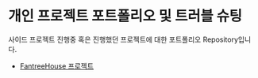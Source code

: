 # 개인 프로젝트 포트폴리오 및 트러블 슈팅
사이드 프로젝트 진행중 혹은 진행했던 프로젝트에 대한 포트폴리오 Repository입니다.

- [FantreeHouse 프로젝트](/FantreeHouse.md)
